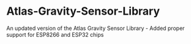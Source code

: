 # Atlas-Gravity-Sensor-Library
An updated version of the Atlas Gravity Sensor Library - Added proper support for ESP8266 and ESP32 chips
